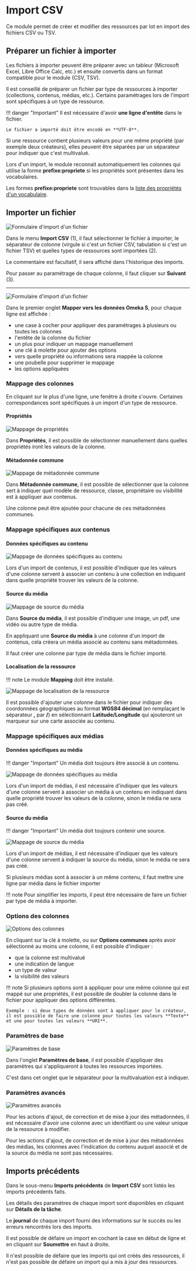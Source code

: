 # Import CSV

Ce module permet de créer et modifier des ressources par lot en import des fichiers CSV ou TSV.

## Préparer un fichier à importer

Les fichiers à importer peuvent être préparer avec un tableur (Microsoft Excel, Libre Office Calc, etc.) et ensuite convertis dans un format compatible pour le module (CSV, TSV).

Il est conseillé de préparer un fichier par type de ressources à importer (collections, contenus, médias, etc.). Certains paramétrages lors de l'import sont spécifiques à un type de ressource.

!!! danger "Important"
	Il est nécessaire d'avoir **une ligne d'entête** dans le fichier.

	Le fichier a importé doit être encodé en **UTF-8**.

Si une ressource contient plusieurs valeurs pour une même propriété (par exemple deux créateurs), elles peuvent être séparées par un séparateur pour indiquer que c'est multivalué.

Lors d'un import, le module reconnait automatiquement les colonnes qui utilise la forme **prefixe:propriete** si les propriétés sont présentes dans les vocabulaires.

Les formes **prefixe:propriete** sont trouvables dans la [liste des propriétés d'un vocabulaire](vocabulaires.md#liste-des-proprietes-dun-vocabulaire).

## Importer un fichier

![Formulaire d'import d'un fichier](assets/import-csv-parametres-import-1.png)

Dans le menu **Import CSV** (1), il faut sélectionner le fichier à importer, le séparateur de colonne (virgule si c'est un fichier CSV, tabulation si c'est un fichier TSV) et quelles types de ressources sont importées (2).

Le commentaire est facultatif, il sera affiché dans l'historique des imports.

Pour passer au paramétrage de chaque colonne, il faut cliquer sur **Suivant** (3).

---

![Formulaire d'import d'un fichier](assets/import-csv-parametres-import-2.png)

Dans le premier onglet **Mapper vers les données Omeka S**, pour chaque ligne est affichée : 

- une case à cocher pour appliquer des paramétrages à plusieurs ou toutes les colonnes
- l'entête de la colonne du fichier
- un plus pour indiquer un mappage manuellement
- une clé à molette pour ajouter des options
- vers quelle propriété ou informations sera mappée la colonne
- une poubelle pour supprimer le mappage
- les options appliquées

### Mappage des colonnes

En cliquant sur le plus d'une ligne, une fenêtre à droite s'ouvre. Certaines correspondances sont spécifiques à un import d'un type de ressource.

#### Propriétés

![Mappage de propriétés](assets/import-csv-mappage-proprietes.png)

Dans **Propriétés**, il est possible de sélectionner manuellement dans quelles propriétés iront les valeurs de la colonne.

#### Métadonnée commune

![Mappage de métadonnée commune](assets/import-csv-mappage-metadonne-commune.png)

Dans **Métadonnée commune**, il est possible de sélectionner que la colonne sert à indiquer quel modèle de ressource, classe, propriétaire ou visibilité est à appliquer aux contenus.

Une colonne peut être ajoutée pour chacune de ces métadonnées communes.

### Mappage spécifiques aux contenus

#### Données spécifiques au contenu

![Mappage de données spécifiques au contenu](assets/import-csv-mappage-donnees-specifiques-contenu.png)

Lors d'un import de contenus, il est possible d'indiquer que les valeurs d'une colonne servent à associer un contenu à une collection en indiquant dans quelle propriété trouver les valeurs de la colonne.

#### Source du média

![Mappage de source du média](assets/import-csv-mappage-source-media.png)

Dans **Source du média**, il est possible d'indiquer une image, un pdf, une vidéo ou autre type de média.

En appliquant une **Source du média** à une colonne d'un import de contenus, cela créera un média associé au contenu sans métadonnées.

Il faut créer une colonne par type de média dans le fichier importé.

#### Localisation de la ressource

!!! note
	Le module **Mapping** doit être installé.

![Mappage de localisation de la ressource](assets/import-csv-mappage-localisation-ressource.png)

Il est possible d'ajouter une colonne dans le fichier pour indiquer des coordonnées géographiques au format **WGS84 décimal** (en remplaçant le séparateur **,** par **/**) en sélectionnant **Latitude/Longitude** qui ajouteront un marqueur sur une carte associée au contenu.

### Mappage spécifiques aux médias

#### Données spécifiques au média

!!! danger "Important"
	Un média doit toujours être associé à un contenu.

![Mappage de données spécifiques au média](assets/import-csv-mappage-donnees-specifiques-media.png)

Lors d'un import de médias, il est nécessaire d'indiquer que les valeurs d'une colonne servent à associer un média à un contenu en indiquant dans quelle propriété trouver les valeurs de la colonne, sinon le média ne sera pas créé.

#### Source du média

!!! danger "Important"
	Un média doit toujours contenir une source.

![Mappage de source du média](assets/import-csv-mappage-source-media.png)

Lors d'un import de médias, il est nécessaire d'indiquer que les valeurs d'une colonne servent à indiquer la source du média, sinon le média ne sera pas créé.

Si plusieurs médias sont à associer à un même contenu, il faut mettre une ligne par média dans le fichier importer

!!! note
	Pour simplifier les imports, il peut être nécessaire de faire un fichier par type de média à importer.

### Options des colonnes

![Options des colonnes](assets/import-csv-options.png)

En cliquant sur la clé à molette, ou sur **Options communes** après avoir sélectionné au moins une colonne, il est possible d'indiquer : 

- que la colonne est multivalué
- une indication de langue
- un type de valeur
- la visibilité des valeurs

!!! note
	Si plusieurs options sont à appliquer pour une même colonne qui est mappé sur une propriétés, il est possible de doubler la colonne dans le fichier pour appliquer des options différentes.

	Exemple : si deux types de données sont à appliquer pour le créateur, il est possible de faire une colonne pour toutes les valeurs **Texte** et une pour toutes les valeurs **URI**.

### Paramètres de base

![Paramètres de base](assets/import-csv-parametres-de-base.png)

Dans l'onglet **Paramètres de base**, il est possible d'appliquer des paramètres qui s'appliqueront à toutes les ressources importées.

C'est dans cet onglet que le séparateur pour la multivaluation est à indiquer.

### Paramètres avancés

![Paramètres avancés](assets/import-csv-parametres-avances.png)

Pour les actions d'ajout, de correction et de mise à jour des métadonnées, il est nécessaire d'avoir une colonne avec un identifiant ou une valeur unique de la ressource à modifier.

Pour les actions d'ajout, de correction et de mise à jour des métadonnées des médias, les colonnes avec l'indication du contenu auquel associé et de la source du média ne sont pas nécessaires.

## Imports précédents

Dans le sous-menu **Imports précédents** de **Import CSV** sont listés les imports précédents faits.

Les détails des paramètres de chaque import sont disponibles en cliquant sur **Détails de la tâche**.

Le **journal** de chaque import fourni des informations sur le succès ou les erreurs rencontrés lors des imports.

Il est possible de défaire un import en cochant la case en début de ligne et en cliquant sur **Soumettre** en haut à droite.

Il n'est possible de défaire que les imports qui ont créés des ressources, il n'est pas possible de défaire un import qui a mis à jour des ressources.